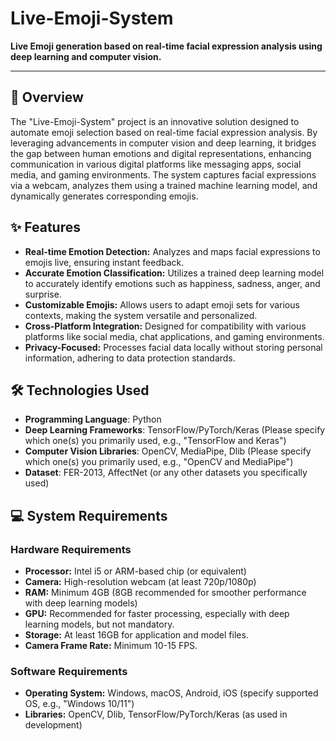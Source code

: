 # Live-Emoji-System

**Live Emoji generation based on real-time facial expression analysis using deep learning and computer vision.**

---

## 🚀 Overview

The "Live-Emoji-System" project is an innovative solution designed to automate emoji selection based on real-time facial expression analysis. By leveraging advancements in computer vision and deep learning, it bridges the gap between human emotions and digital representations, enhancing communication in various digital platforms like messaging apps, social media, and gaming environments. The system captures facial expressions via a webcam, analyzes them using a trained machine learning model, and dynamically generates corresponding emojis.

## ✨ Features

*   **Real-time Emotion Detection:** Analyzes and maps facial expressions to emojis live, ensuring instant feedback.
*   **Accurate Emotion Classification:** Utilizes a trained deep learning model to accurately identify emotions such as happiness, sadness, anger, and surprise.
*   **Customizable Emojis:** Allows users to adapt emoji sets for various contexts, making the system versatile and personalized.
*   **Cross-Platform Integration:** Designed for compatibility with various platforms like social media, chat applications, and gaming environments.
*   **Privacy-Focused:** Processes facial data locally without storing personal information, adhering to data protection standards.

## 🛠️ Technologies Used

*   **Programming Language**: Python
*   **Deep Learning Frameworks**: TensorFlow/PyTorch/Keras (Please specify which one(s) you primarily used, e.g., "TensorFlow and Keras")
*   **Computer Vision Libraries**: OpenCV, MediaPipe, Dlib (Please specify which one(s) you primarily used, e.g., "OpenCV and MediaPipe")
*   **Dataset**: FER-2013, AffectNet (or any other datasets you specifically used)

## 💻 System Requirements

### Hardware Requirements

*   **Processor:** Intel i5 or ARM-based chip (or equivalent)
*   **Camera:** High-resolution webcam (at least 720p/1080p)
*   **RAM:** Minimum 4GB (8GB recommended for smoother performance with deep learning models)
*   **GPU:** Recommended for faster processing, especially with deep learning models, but not mandatory.
*   **Storage:** At least 16GB for application and model files.
*   **Camera Frame Rate:** Minimum 10-15 FPS.

### Software Requirements

*   **Operating System:** Windows, macOS, Android, iOS (specify supported OS, e.g., "Windows 10/11")
*   **Libraries:** OpenCV, Dlib, TensorFlow/PyTorch/Keras (as used in development)
